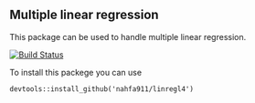 ## Multiple linear regression

This package can be used to handle multiple linear regression.

[![Build Status](https://travis-ci.org/nahfa911/linregl4.svg?branch=master)](https://travis-ci.org/nahfa911/linregl4)

To install this packege you can use

```{r eval=FALSE}
devtools::install_github('nahfa911/linregl4')
```
